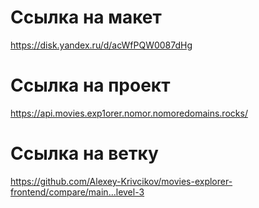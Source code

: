 # Ссылка на макет
https://disk.yandex.ru/d/acWfPQW0087dHg
# Ссылка на проект
https://api.movies.exp1orer.nomor.nomoredomains.rocks/
# Ссылка на ветку
https://github.com/Alexey-Krivcikov/movies-explorer-frontend/compare/main...level-3

